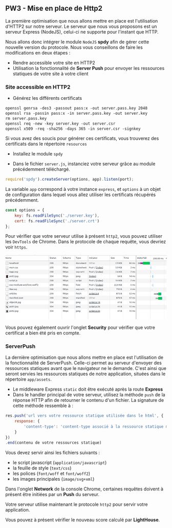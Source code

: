 ## PW3 - Mise en place de Http2

La première optimisation que nous allons mettre en place est l'utilisation d'HTTP2 sur notre
serveur. Le serveur que nous vous proposons est un serveur Express (NodeJS), celui-ci ne supporte
pour l'instant que HTTP.

Nous allons donc intégrer le module `NodeJS` **spdy**  afin de gérer cette nouvelle version du protocole.
Nous vous conseillons de faire les modifications en deux étapes :

- Rendre accessible votre site en HTTP2
- Utilisation la fonctionnalité de **Server Push** pour envoyer les ressources statiques de votre site à votre client

### Site accessible en HTTP2

* Générez les différents certificats

```shell
openssl genrsa -des3 -passout pass:x -out server.pass.key 2048
openssl rsa -passin pass:x -in server.pass.key -out server.key
rm server.pass.key
openssl req -new -key server.key -out server.csr
openssl x509 -req -sha256 -days 365 -in server.csr -signkey
```

Si vous avez des soucis pour générer ces certificats, vous trouverez des certificats dans le répertoire `resources`

* Installez le module `spdy`

* Dans le fichier `server.js`, instanciez votre serveur grâce au module précédemment téléchargé.

```javascript
require('spdy').createServer(options, app).listen(port);
```

La variable `app` correspond à votre instance `express`, et `options` à un objet de configuration dans lequel vous allez utiliser
les certificats récupérés précédemment.

```javascript
const options = {
    key: fs.readFileSync('./server.key'),
    cert: fs.readFileSync('./server.crt')
};
```

Pour vérifier que votre serveur utilise à présent `http2`, vous pouvez utiliser les `DevTools` de Chrome. Dans le protocole de chaque requête, vous devriez voir `https`.

![Chrome DevTools](/images/chromedevtools.png)

Vous pouvez également ouvrir l'onglet **Security** pour vérifier que votre certificat a bien été pris en compte.

### ServerPush

La dernière optimisation que nous allons mettre en place est l'utilisation de la fonctionnalité de ServerPush. Celle-ci
permet au serveur d'envoyer des ressources statiques avant que le navigateur ne le demande. C'est ainsi que seront servies
les ressources statiques de notre application, situées dans le répertoire `app/assets`.

* Le middleware Express `static` doit être exécuté après la route **Express**
* Dans le handler principal de votre serveur, utilisez la méthode `push` de la réponse HTTP afin de retourner le contenu d'un fichier. La signature de cette méthode ressemble à :

```javascript
res.push('url vers votre ressource statique utilisée dans le html', {
    response: {
        'content-type': 'content-type associé à la ressource statique manipulée'
    }
})
.end(contenu de votre ressources statique)
```

Vous devez servir ainsi les fichiers suivants :
* le script javascript (`application/javascript`)
* la feuille de style (`text/css`)
* les polices (`font/woff` et `font/woff2`)
* les images principales (`image/svg+xml`)

Dans l'onglet **Network** de la console Chrome, certaines requêtes
doivent à présent être initiées par un **Push** du serveur.

Votre serveur utilise maintenant le protocole `http2` pour servir votre application.

Vous pouvez à présent vérifier le nouveau score calculé par **LightHouse**.